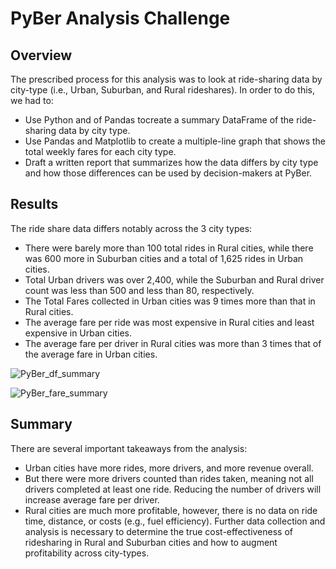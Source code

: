 # PyBer Analysis Challenge

## Overview

The prescribed process for this analysis was to look at ride-sharing data by city-type (i.e., Urban, Suburban, and Rural rideshares). In order to do this, we had to:
* Use Python and of Pandas tocreate a summary DataFrame of the ride-sharing data by city type.
* Use Pandas and Matplotlib to create a multiple-line graph that shows the total weekly fares for each city type.
* Draft a written report that summarizes how the data differs by city type and how those differences can be used by decision-makers at PyBer.

## Results

The ride share data differs notably across the 3 city types: 
* There were barely more than 100 total rides in Rural cities, while there was 600 more in Suburban cities and a total of 1,625 rides in Urban cities.
* Total Urban drivers was over 2,400, while the Suburban and Rural driver count was less than 500 and less than 80, respectively.
* The Total Fares collected in Urban cities was 9 times more than that in Rural cities.
* The average fare per ride was most expensive in Rural cities and least expensive in Urban cities.
* The average fare per driver in Rural cities was more than 3 times that of the average fare in Urban cities.


![PyBer_df_summary](https://user-images.githubusercontent.com/100387078/161081721-d5c903f2-8466-4fbe-b492-bed8b8ccb296.png)

![PyBer_fare_summary](https://user-images.githubusercontent.com/100387078/161081784-33dc3464-25e6-43c5-a580-1451c058b6ce.png)


## Summary

There are several important takeaways from the analysis:
* Urban cities have more rides, more drivers, and more revenue overall. 
* But there were more drivers counted than rides taken, meaning not all drivers completed at least one ride. Reducing the number of drivers will increase average fare per driver. 
* Rural cities are much more profitable, however, there is no data on ride time, distance, or costs (e.g., fuel efficiency). Further data collection and analysis is necessary to determine the true cost-effectiveness of ridesharing in Rural and Suburban cities and how to augment profitability across city-types.
